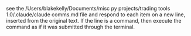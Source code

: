 see the /Users/blakekelly/Documents/misc py projects/trading tools 1.0/.claude/claude comms.md file and respond to each item on a new line, inserted from the original text.
If the line is a command, then execute the command as if it was submitted through the terminal. 